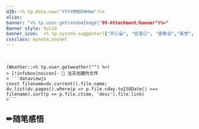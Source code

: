 ```yaml
---
UID: <% tp.date.now("YYYYMMDDHHmm")%> 
alias:
banner: "<% tp.user.getrandomImage("99-Attachment/banner")%>"
Banner style: Solid
banner_icon:  <% tp.system.suggester(["开心😀", "低落😐", "疲惫😪","爽😎","平静😶"], ["😀", "😐", "😪", "😎", "😶"],false,'今天心情如何？') %>
cssclass: mynote,noyaml
---
```

<div data-timeline="{{date:DDD}}"></div><br>

```ad-flex
(Weather::<% tp.user.getweather("") %>)
> [!infobox|noicon]- 🔖 当天创建的文件
> ```dataviewjs 
const filename=dv.current().file.name;
dv.list(dv.pages().where(p => p.file.cday.toISODate() === filename).sort(p => p.file.ctime, 'desc').file.link) 
>```
```


## ✏随笔感悟

